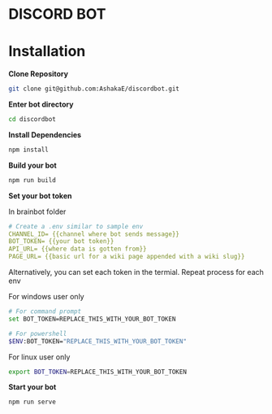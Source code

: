 # DISCORD BOT

# Installation

**Clone Repository**

```bash
git clone git@github.com:AshakaE/discordbot.git
```

**Enter bot directory**

```bash
cd discordbot
```

**Install Dependencies**

```bash
npm install
```

**Build your bot**

```bash
npm run build
```

**Set your bot token**

In brainbot folder
```yml
# Create a .env similar to sample env
CHANNEL_ID= {{channel where bot sends message}}
BOT_TOKEN= {{your bot token}}
API_URL= {{where data is gotten from}}
PAGE_URL= {{basic url for a wiki page appended with a wiki slug}}
```
Alternatively, you can set each token in the termial. Repeat process for each env

For windows user only

```bash
# For command prompt
set BOT_TOKEN=REPLACE_THIS_WITH_YOUR_BOT_TOKEN

# For powershell
$ENV:BOT_TOKEN="REPLACE_THIS_WITH_YOUR_BOT_TOKEN"
```

For linux user only

```bash
export BOT_TOKEN=REPLACE_THIS_WITH_YOUR_BOT_TOKEN
```

**Start your bot**

```bash
npm run serve
```
